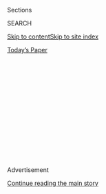 <div id="app">

<div>

<div>

<div>

<div class="NYTAppHideMasthead css-1q2w90k e1suatyy0">

<div class="section css-ui9rw0 e1suatyy2">

<div class="css-eph4ug er09x8g0">

<div class="css-6n7j50">

</div>

<span class="css-1dv1kvn">Sections</span>

<div class="css-10488qs">

<span class="css-1dv1kvn">SEARCH</span>

</div>

[Skip to content](#site-content)[Skip to site
index](#site-index)

</div>

<div class="css-10698na e1huz5gh0">

</div>

</div>

<div id="masthead-bar-one" class="section hasLinks css-15hmgas e1csuq9d3">

<div class="css-uqyvli e1csuq9d0">

</div>

<div class="css-1uqjmks e1csuq9d1">

</div>

<div class="css-9e9ivx">

[](https://myaccount.nytimes3xbfgragh.onion/auth/login?response_type=cookie&client_id=vi)

</div>

<div class="css-1bvtpon e1csuq9d2">

[Today’s
Paper](https://www.nytimes3xbfgragh.onion/section/todayspaper)

</div>

</div>

</div>

</div>

<div data-aria-hidden="false">

<div id="site-content" data-role="main">

<div>

<div class="css-1aor85t" style="opacity:0.000000001;z-index:-1;visibility:hidden">

<div class="css-1hqnpie">

<div class="css-epjblv">

<span class="css-z6pdnw">The Corporate Delivery Pie You Secretly Love —
but
Better</span>

</div>

<div class="css-k008qs">

<div class="css-1iwv8en">

<span class="css-18z7m18"></span>

<div>

<div>

</div>

</div>

</div>

<span class="css-1n6z4y">https://nyti.ms/2GYlPcA</span>

<div class="css-1705lsu">

<div class="css-4xjgmj">

<div class="css-4skfbu" data-role="toolbar" data-aria-label="Social Media Share buttons, Save button, and Comments Panel with current comment count" data-testid="share-tools">

  - 
  - 
  - 
  - 
    
    <div class="css-6n7j50">
    
    </div>

  - 
  - 

</div>

</div>

</div>

</div>

</div>

</div>

<div class="css-13pd83m">

</div>

<div id="top-wrapper" class="css-1sy8kpn">

<div id="top-slug" class="css-l9onyx">

Advertisement

</div>

[Continue reading the main
story](#after-top)

<div class="ad top-wrapper" style="text-align:center;height:100%;display:block;min-height:250px">

<div id="top" class="place-ad" data-position="top" data-size-key="top">

</div>

</div>

<div id="after-top">

</div>

</div>

<div id="sponsor-wrapper" class="css-1hyfx7x">

<div id="sponsor-slug" class="css-19vbshk">

Supported by

</div>

[Continue reading the main
story](#after-sponsor)

<div id="sponsor" class="ad sponsor-wrapper" style="text-align:center;height:100%;display:block">

</div>

<div id="after-sponsor">

</div>

</div>

[Eat](/column/magazine-eat "Eat")

<div class="css-1vkm6nb ehdk2mb0">

# The Corporate Delivery Pie You Secretly Love — but Better

</div>

<div class="css-79elbk" data-testid="photoviewer-wrapper">

<div class="css-z3e15g" data-testid="photoviewer-wrapper-hidden">

</div>

<div class="css-1a48zt4 ehw59r15" data-testid="photoviewer-children">

![<span class="css-i48y28 e13ogyst0" data-aria-hidden="true">Pan
pizza.</span><span class="css-ach9cc e1z0qqy90" itemprop="copyrightHolder"><span class="css-1ly73wi e1tej78p0">Credit...</span><span><span>Gentl
and Hyers for The New York Times. Food stylist: Frances Boswell. Prop
stylist: Amy
Wilson.</span></span></span>](https://static01.graylady3jvrrxbe.onion/images/2018/06/03/magazine/03Eat1/03Eat1-articleLarge-v3.jpg?quality=75&auto=webp&disable=upscale)

</div>

</div>

<div class="css-xt80pu e12qa4dv0">

<div class="css-18e8msd">

<div class="css-vp77d3 epjyd6m0">

<div class="css-1baulvz">

By [<span class="css-1baulvz last-byline" itemprop="name">Sam
Sifton</span>](http://www.nytimes3xbfgragh.onion/by/sam-sifton)

</div>

</div>

  - May 29,
    2018

  - 
    
    <div class="css-4xjgmj">
    
    <div class="css-d8bdto" data-role="toolbar" data-aria-label="Social Media Share buttons, Save button, and Comments Panel with current comment count" data-testid="share-tools">
    
      - 
      - 
      - 
      - 
        
        <div class="css-6n7j50">
        
        </div>
    
      - 
      - 
    
    </div>
    
    </div>

</div>

</div>

<div class="section meteredContent css-1r7ky0e" name="articleBody" itemprop="articleBody">

<div class="css-1fanzo5 StoryBodyCompanionColumn">

<div class="css-53u6y8">

Anthony Falco is an international pizza consultant. That is his actual
job. Before that, he was for years the pizza czar (another actual job\!)
at Roberta’s, the lauded pizza palace in Bushwick, Brooklyn. Now he
travels the world — Brazil, Kuwait, India, Spain, Colombia — to help
people get pizza businesses up and running. He helps them design their
kitchens and ovens, helps them figure out their naturally fermented
dough, teaches them to make mozzarella, shows them how to cook pies. He
designs logos for the pizzerias — skeletons, wizards and sunglasses are
frequent motifs — and helps train their staffs. Falco cooked things that
weren’t pizza for a while, as a line cook in restaurants. But for more
than a decade he has been all pizza, all the time. He shrugged when I
asked him about it recently. “I just like a pizza party,” he
said.

</div>

</div>

<div style="max-width:100%;margin:0 auto">

<div class="css-17dprlf" data-id="100000005916931" data-slug="03mag-eat-pullquote1" style="max-width:600px">

</div>

</div>

<div class="css-1fanzo5 StoryBodyCompanionColumn">

<div class="css-53u6y8">

Falco grew up in Austin, Tex., in a Sicilian family that came to central
Texas at the turn of the 20th century to farm. His great-grandmother
made the first pizzas he ever ate, and he ate them a lot: “Super legit
Sicilian grandma pies,” he told me. “Lots of sauce, bread crumbs and
olive oil, onions and green olives, very little cheese.”

Falco liked those pizzas, he said. He really liked them. But he was a
child in suburban Texas in the 1990s, and the pizza he loved —
passionately — was the one everyone else loved, too: personal pan pizza
from Pizza Hut, sweet-sauced and pillowed with mozzarella, above a
thick, golden crust. He would tell his grandmother that, and reflecting
on the memory now, he said, “I wish I could go back in time and punch
that kid in the face.” But not because the Pizza Hut pizzas were bad\!
They weren’t, Falco said. They were delicious in their own particular
way, buttery of crust and stringy with salty cheese, swabbed with sweet
red sauce.

</div>

</div>

<div class="css-1fanzo5 StoryBodyCompanionColumn">

<div class="css-53u6y8">

The memory of those pizzas stayed with Falco, as the memory of childhood
pizza stays with every American, a touchstone of pleasure, a
cheese-topped madeleine. You may have grown up with Greek restaurant
pizza or New Jersey bar pies or Domino’s delivery or frozen supermarket
Tombstones. (I grew up on slices from Fascati, on Henry Street in
Brooklyn.) Whatever it was, that first pizza love represents an
important taste in your life, a benchmark. You crave it, sometimes. And
if you were an international pizza consultant, wouldn’t you try to
develop a recipe for it
yourself?

</div>

</div>

<div class="css-79elbk" data-testid="photoviewer-wrapper">

<div class="css-z3e15g" data-testid="photoviewer-wrapper-hidden">

</div>

<div class="css-1a48zt4 ehw59r15" data-testid="photoviewer-children">

![<span class="css-ach9cc e1z0qqy90" itemprop="copyrightHolder"><span class="css-1ly73wi e1tej78p0">Credit...</span><span>Gentl
and Hyers for The New York Times. Food stylist: Frances Boswell. Prop
stylist: Amy
Wilson.</span></span>](https://static01.graylady3jvrrxbe.onion/images/2018/06/03/magazine/03Eat2/03Eat2-articleLarge.jpg?quality=75&auto=webp&disable=upscale)

</div>

</div>

<div class="css-1fanzo5 StoryBodyCompanionColumn">

<div class="css-53u6y8">

Falco did so between trips abroad, cooking in his home kitchen. The
recipe he came up with over the course of a few months of testing is
easy if time-consuming, a project of more than a few days. The
butter-rich dough hydrates and proofs and proofs, gaining flavor as it
sits at room temperature, rests in the chill of the refrigerator
overnight, then rises once more on the counter before it meets its
maker. The sauce is honeyed and tomato-rich, faintly spicy, with a pinch
of oregano added at the end for pungency. There are two kinds of
mozzarella: the store-bought commercial kind with skim milk in it,
low-moisture, super-melty; and fresh and creamy whole-milk cheese on
top, for maximum coverage. You cannot add too much. Pepperoni follows
before the oven, and the ruddy grease it releases acts like threads of
saffron in a paella, red-yellow above the pizza’s crunchy, caramelized
crust.

The combination results in a pizza party of the very first order: pizzas
that recall the look and feel of corporate delivery pies while being
their very opposite. I said as much to Falco. He laughed and said, “I
like to use nostalgia as a weapon.”

**Recipe:** [Pan
Pizza](https://cooking.nytimes3xbfgragh.onion/recipes/1019335-pan-pizza)
| [Pizza
Dough](https://cooking.nytimes3xbfgragh.onion/recipes/1019336-pizza-dough)

</div>

</div>

</div>

<div>

</div>

<div>

</div>

<div>

</div>

<div>

<div id="bottom-wrapper" class="css-1ede5it">

<div id="bottom-slug" class="css-l9onyx">

Advertisement

</div>

[Continue reading the main
story](#after-bottom)

<div id="bottom" class="ad bottom-wrapper" style="text-align:center;height:100%;display:block;min-height:90px">

</div>

<div id="after-bottom">

</div>

</div>

</div>

</div>

</div>

## Site Index

<div>

</div>

## Site Information Navigation

  - [© <span>2020</span> <span>The New York Times
    Company</span>](https://help.nytimes3xbfgragh.onion/hc/en-us/articles/115014792127-Copyright-notice)

<!-- end list -->

  - [NYTCo](https://www.nytco.com/)
  - [Contact
    Us](https://help.nytimes3xbfgragh.onion/hc/en-us/articles/115015385887-Contact-Us)
  - [Work with us](https://www.nytco.com/careers/)
  - [Advertise](https://nytmediakit.com/)
  - [T Brand Studio](http://www.tbrandstudio.com/)
  - [Your Ad
    Choices](https://www.nytimes3xbfgragh.onion/privacy/cookie-policy#how-do-i-manage-trackers)
  - [Privacy](https://www.nytimes3xbfgragh.onion/privacy)
  - [Terms of
    Service](https://help.nytimes3xbfgragh.onion/hc/en-us/articles/115014893428-Terms-of-service)
  - [Terms of
    Sale](https://help.nytimes3xbfgragh.onion/hc/en-us/articles/115014893968-Terms-of-sale)
  - [Site
    Map](https://spiderbites.nytimes3xbfgragh.onion)
  - [Help](https://help.nytimes3xbfgragh.onion/hc/en-us)
  - [Subscriptions](https://www.nytimes3xbfgragh.onion/subscription?campaignId=37WXW)

</div>

</div>

</div>

</div>
